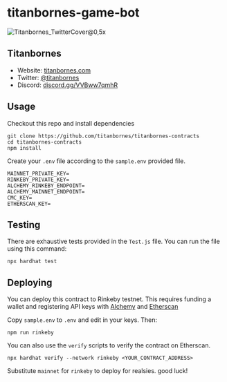 # titanbornes-game-bot

![Titanbornes_TwitterCover@0,5x](https://user-images.githubusercontent.com/45223699/156891223-35d9ee5f-fd5c-40c1-8e45-9d4ecf9b4b77.png)

## Titanbornes

-   Website: [titanbornes.com](https://titanbornes.com/)
-   Twitter: [@titanbornes](https://twitter.com/titanbornes)
-   Discord: [discord.gg/VVBww7qmhR](https://discord.gg/VVBww7qmhR)

## Usage

Checkout this repo and install dependencies

```shell
git clone https://github.com/titanbornes/titanbornes-contracts
cd titanbornes-contracts
npm install
```

Create your `.env` file according to the `sample.env` provided file.

```shell
MAINNET_PRIVATE_KEY=
RINKEBY_PRIVATE_KEY=
ALCHEMY_RINKEBY_ENDPOINT=
ALCHEMY_MAINNET_ENDPOINT=
CMC_KEY=
ETHERSCAN_KEY=
```

## Testing

There are exhaustive tests provided in the `Test.js` file. You can run the file using this command:

```shell
npx hardhat test
```

## Deploying

You can deploy this contract to Rinkeby testnet. This requires funding a wallet and registering API keys with [Alchemy](https://docs.alchemy.com/alchemy/introduction/getting-started) and [Etherscan]()

Copy `sample.env` to `.env` and edit in your keys. Then:

```shell
npm run rinkeby
```

You can also use the `verify` scripts to verify the contract on Etherscan.

```
npx hardhat verify --network rinkeby <YOUR_CONTRACT_ADDRESS>
```

Substitute `mainnet` for `rinkeby` to deploy for realsies. good luck!
